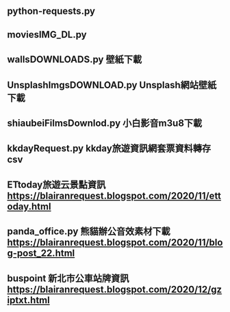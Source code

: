## python-requests.py
## moviesIMG_DL.py
## wallsDOWNLOADS.py 壁紙下載
## UnsplashImgsDOWNLOAD.py Unsplash網站壁紙下載
## shiaubeiFilmsDownlod.py 小白影音m3u8下載
## kkdayRequest.py kkday旅遊資訊網套票資料轉存csv
## ETtoday旅遊云景點資訊 https://blairanrequest.blogspot.com/2020/11/ettoday.html
## panda_office.py 熊貓辦公音效素材下載 https://blairanrequest.blogspot.com/2020/11/blog-post_22.html
## buspoint 新北市公車站牌資訊  https://blairanrequest.blogspot.com/2020/12/gziptxt.html
